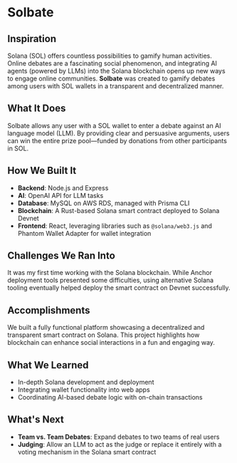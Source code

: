 # Solbate

## Inspiration
Solana (SOL) offers countless possibilities to gamify human activities. Online debates are a fascinating social phenomenon, and integrating AI agents (powered by LLMs) into the Solana blockchain opens up new ways to engage online communities. **Solbate** was created to gamify debates among users with SOL wallets in a transparent and decentralized manner.

## What It Does
Solbate allows any user with a SOL wallet to enter a debate against an AI language model (LLM). By providing clear and persuasive arguments, users can win the entire prize pool—funded by donations from other participants in SOL.

## How We Built It
- **Backend**: Node.js and Express  
- **AI**: OpenAI API for LLM tasks  
- **Database**: MySQL on AWS RDS, managed with Prisma CLI  
- **Blockchain**: A Rust-based Solana smart contract deployed to Solana Devnet  
- **Frontend**: React, leveraging libraries such as `@solana/web3.js` and Phantom Wallet Adapter for wallet integration

## Challenges We Ran Into
It was my first time working with the Solana blockchain. While Anchor deployment tools presented some difficulties, using alternative Solana tooling eventually helped deploy the smart contract on Devnet successfully.

## Accomplishments
We built a fully functional platform showcasing a decentralized and transparent smart contract on Solana. This project highlights how blockchain can enhance social interactions in a fun and engaging way.

## What We Learned
- In-depth Solana development and deployment
- Integrating wallet functionality into web apps
- Coordinating AI-based debate logic with on-chain transactions

## What's Next
- **Team vs. Team Debates**: Expand debates to two teams of real users  
- **Judging**: Allow an LLM to act as the judge or replace it entirely with a voting mechanism in the Solana smart contract  
